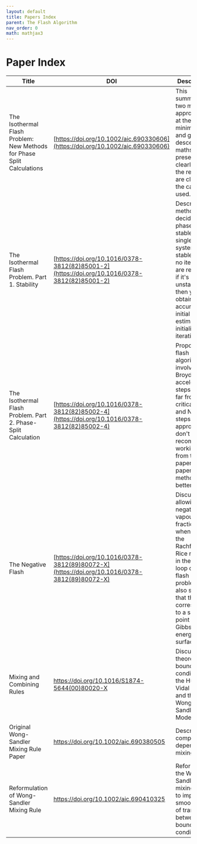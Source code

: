 ```yaml
---
layout: default
title: Papers Index
parent: The Flash Algorithm
nav_order: 0
math: mathjax3
---
```


# Paper Index

| Title                                                                  | DOI                                                                                          | Description                                                                                                                                                                                                                 |
| ---------------------------------------------------------------------- | -------------------------------------------------------------------------------------------- | --------------------------------------------------------------------------------------------------------------------------------------------------------------------------------------------------------------------------- |
| The Isothermal Flash Problem: New Methods for Phase Split Calculations | [https://doi.org/10.1002/aic.690330606](https://doi.org/10.1002/aic.690330606)               | This summarises two main approaches at the time, minimisation and gradient descent. The maths is presented clearly, and the results are clear for the cases used.                                                           |
| The Isothermal Flash Problem. Part 1. Stability                        | [https://doi.org/10.1016/0378-3812(82)85001-2](https://doi.org/10.1016/0378-3812(82)85001-2) | Describes a method of deciding if a phase is stable. If the single phase system is stable, then no iterations are required, if it's unstable then you still obtain an accurate initial estimate for initialising iterations |
| The Isothermal Flash Problem. Part 2. Phase-Split Calculation          | [https://doi.org/10.1016/0378-3812(82)85002-4](https://doi.org/10.1016/0378-3812(82)85002-4) | Proposes a flash algorithm involving Broyden acceleration steps whilst far from the critical point, and Newton steps as you approach. I don't recommend working from this paper, later papers detail methods better.        |
| The Negative Flash                                                     | [https://doi.org/10.1016/0378-3812(89)80072-X](https://doi.org/10.1016/0378-3812(89)80072-X) | Discusses allowing negative vapour fractions in when solving the Rachford-Rice relation in the inner loop of a flash problem. It also shows that this corresponds to a saddle point in the Gibbs energy surface.            |
| Mixing and Combining Rules                                             | https://doi.org/10.1016/S1874-5644(00)80020-X                                                | Discusses theoretical boundary conditions, the Huron-Vidal Model and the Wong-Sandler Model                                                                                                                                 |
| Original Wong-Sandler Mixing Rule Paper                                | https://doi.org/10.1002/aic.690380505                                                        | Describes a composition dependent mixing rule                                                                                                                                                                               |
| Reformulation of Wong-Sandler Mixing Rule                              | https://doi.org/10.1002/aic.690410325                                                        | Reformulates the Wong-Sandler mixing rule to improve smoothness of transition between boundary conditions                                                                                                                                                                                                                             |



